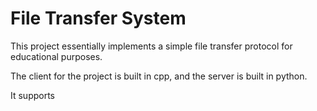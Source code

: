 # File Transfer System
This project essentially implements a simple file transfer protocol for educational purposes. 

The client for the project is built in cpp, and the server is built in python.

It supports 
